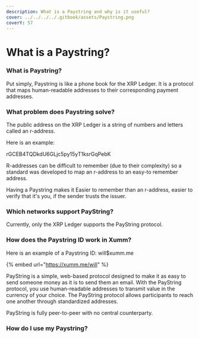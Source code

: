 ```yaml
---
description: What is a Paystring and why is it useful?
cover: ../../../../.gitbook/assets/Paystring.png
coverY: 57
---
```


# What is a Paystring?

### What is Paystring?

Put simply, Paystring is like a phone book for the XRP Ledger. It is a protocol that maps human-readable addresses to their corresponding payment addresses.

### What problem does Paystring solve?

The public address on the XRP Ledger is a string of numbers and letters called an r-address.

Here is an example:

rGCEB4TQDkdU6GLjc5py15yT1ksrGqPebK

R-addresses can be difficult to remember (due to their complexity) so a standard was developed to map an r-address to an easy-to remember address.&#x20;

Having a Paystring makes it Easier to remember than an r-address, easier to verify that it's you, if the sender trusts the issuer.

### Which networks support PayString?

Currently, only the XRP Ledger supports the PayString protocol.

### How does the Paystring ID work in Xumm?

Here is an example of a Paystring ID: will$xumm.me

{% embed url="https://xumm.me/will" %}

PayString is a simple, web-based protocol designed to make it as easy to send someone money as it is to send them an email. With the PayString protocol, you use human-readable addresses to transmit value in the currency of your choice. The PayString protocol allows participants to reach one another through standardized addresses.

PayString is fully peer-to-peer with no central counterparty.

### How do I use my Paystring?







